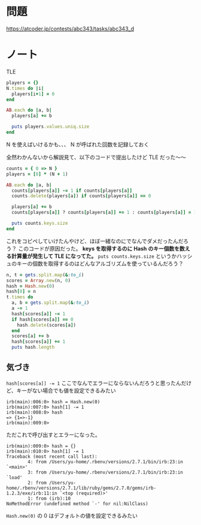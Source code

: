 # 問題

https://atcoder.jp/contests/abc343/tasks/abc343_d

# ノート

TLE

```ruby
players = {}
N.times do |i|
  players[i+1] = 0
end

AB.each do |a, b|
  players[a] += b

  puts players.values.uniq.size
end
```

N を使えばいけるかも、、、
N が呼ばれた回数を記録しておく

全然わかんないから解説見て、以下のコードで提出したけど TLE だった〜〜

```ruby
counts = { 0 => N }
players = [0] * (N + 1)

AB.each do |a, b|
  counts[players[a]] -= 1 if counts[players[a]]
  counts.delete(players[a]) if counts[players[a]] == 0

  players[a] += b
  counts[players[a]] ? counts[players[a]] += 1 : counts[players[a]] = 1

  puts counts.keys.size
end
```

これをコピペしていけたんやけど、ほぼ一緒なのにでなんでダメだったんだろう？
このコードが原因だった。 **keys を取得するのに Hash のキー個数を数える計算量が発生して TLE になってた。**
`puts counts.keys.size`
というかハッシュのキーの個数を取得するのはどんなアルゴリズムを使っているんだろう？

```ruby
n, t = gets.split.map(&:to_i)
scores = Array.new(n, 0)
hash = Hash.new(0)
hash[0] = n
t.times do
  a, b = gets.split.map(&:to_i)
  a -= 1
  hash[scores[a]] -= 1
  if hash[scores[a]] == 0
    hash.delete(scores[a])
  end
  scores[a] += b
  hash[scores[a]] += 1
  puts hash.length
```

## 気づき

`hash[scores[a]] -= 1` ここでなんでエラーにならないんだろうと思ったんだけど、キーがない場合でも値を設定できるみたい

```
irb(main):006:0> hash = Hash.new(0)
irb(main):007:0> hash[1] -= 1
irb(main):008:0> hash
=> {1=>-1}
irb(main):009:0>
```

ただこれで呼び出すとエラーになった。

```
irb(main):009:0> hash = {}
irb(main):010:0> hash[1] -= 1
Traceback (most recent call last):
        4: from /Users/yu-home/.rbenv/versions/2.7.1/bin/irb:23:in `<main>'
        3: from /Users/yu-home/.rbenv/versions/2.7.1/bin/irb:23:in `load'
        2: from /Users/yu-home/.rbenv/versions/2.7.1/lib/ruby/gems/2.7.0/gems/irb-1.2.3/exe/irb:11:in `<top (required)>'
        1: from (irb):10
NoMethodError (undefined method `-' for nil:NilClass)
```

`Hash.new(0)` の 0 はデフォルトの値を設定できるみたい
